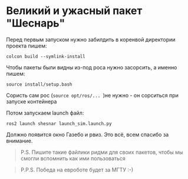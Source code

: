 # Великий и ужасный пакет "Шеснарь"

Перед первым запуском нужно забилдить в коренвой директории проекта пишем:

`colcon build --symlink-install`

Чтобы пакеты были видны из-под роса нужно засорсить, а именно пишем:

`source install/setup.bash`

Сористь сам рос (`source opt/ros/... `)не нужно - он сорситься при запуске контейнера

Потом запускаем launch файл:

`ros2 launch shesnar launch_sim.launch.py `

Должно появится окно Газебо и рвиз. Это всё, всем спасибо за внимание.

>P.S. Пишите такие файлики ридми для своих пакетов, чтобы мы смогли вспомнить как ими пользоваться


>P.P.S. Победа на евроботе будет за МГТУ :-)
